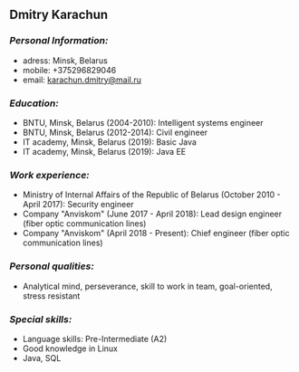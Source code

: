 ## Dmitry Karachun ##


### *Personal Information:* ###

- adress: Minsk, Belarus
- mobile: +375296829046
- email: karachun.dmitry@mail.ru

### *Education:* ### 

- BNTU, Minsk, Belarus (2004-2010): Intelligent systems engineer
- BNTU, Minsk, Belarus (2012-2014): Civil engineer
- IT academy, Minsk, Belarus (2019): Basic Java
- IT academy, Minsk, Belarus (2019): Java EE

### *Work experience:* ###

- Ministry of Internal Affairs of the Republic of Belarus (October 2010 - April 2017): Security engineer
- Company "Anviskom" (June 2017 - April 2018): Lead design engineer (fiber optic communication lines)
- Company "Anviskom" (April 2018 - Present): Chief engineer (fiber optic communication lines)

### *Personal qualities:* ###

- Analytical mind, perseverance, skill to work in team, goal-oriented, stress resistant

### *Special skills:* ###

- Language skills: Pre-Intermediate (A2)
- Good knowledge in Linux
- Java, SQL
